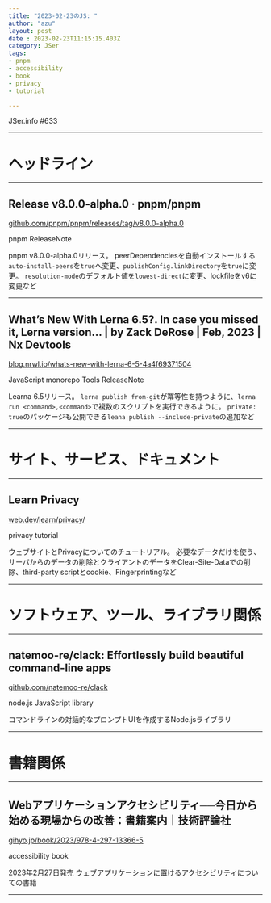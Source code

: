 ```yaml
---
title: "2023-02-23のJS: "
author: "azu"
layout: post
date : 2023-02-23T11:15:15.403Z
category: JSer
tags:
- pnpm
- accessibility
- book
- privacy
- tutorial

---
```


JSer.info #633

----

<h1 class="site-genre">ヘッドライン</h1>

----

## Release v8.0.0-alpha.0 · pnpm/pnpm
[github.com/pnpm/pnpm/releases/tag/v8.0.0-alpha.0](https://github.com/pnpm/pnpm/releases/tag/v8.0.0-alpha.0 "Release v8.0.0-alpha.0 · pnpm/pnpm")
<p class="jser-tags jser-tag-icon"><span class="jser-tag">pnpm</span> <span class="jser-tag">ReleaseNote</span></p>

pnpm v8.0.0-alpha.0リリース。
peerDependenciesを自動インストールする`auto-install-peers`を`true`へ変更、`publishConfig.linkDirectory`を`true`に変更。
`resolution-mode`のデフォルト値を`lowest-direct`に変更、lockfileをv6に変更など


----

## What’s New With Lerna 6.5?. In case you missed it, Lerna version… | by Zack DeRose | Feb, 2023 | Nx Devtools
[blog.nrwl.io/whats-new-with-lerna-6-5-4a4f69371504](https://blog.nrwl.io/whats-new-with-lerna-6-5-4a4f69371504 "What’s New With Lerna 6.5?. In case you missed it, Lerna version… | by Zack DeRose | Feb, 2023 | Nx Devtools")
<p class="jser-tags jser-tag-icon"><span class="jser-tag">JavaScript</span> <span class="jser-tag">monorepo</span> <span class="jser-tag">Tools</span> <span class="jser-tag">ReleaseNote</span></p>

Learna 6.5リリース。
`lerna publish from-git`が冪等性を持つように、`lerna run <command>,<command>`で複数のスクリプトを実行できるように。
`private: true`のパッケージも公開できる`leana publish --include-private`の追加など


----
<h1 class="site-genre">サイト、サービス、ドキュメント</h1>

----

## Learn Privacy
[web.dev/learn/privacy/](https://web.dev/learn/privacy/ "Learn Privacy")
<p class="jser-tags jser-tag-icon"><span class="jser-tag">privacy</span> <span class="jser-tag">tutorial</span></p>

ウェブサイトとPrivacyについてのチュートリアル。
必要なデータだけを使う、サーバからのデータの削除とクライアントのデータをClear-Site-Dataでの削除、third-party scriptとcookie、Fingerprintingなど


----
<h1 class="site-genre">ソフトウェア、ツール、ライブラリ関係</h1>

----

## natemoo-re/clack: Effortlessly build beautiful command-line apps
[github.com/natemoo-re/clack](https://github.com/natemoo-re/clack "natemoo-re/clack: Effortlessly build beautiful command-line apps")
<p class="jser-tags jser-tag-icon"><span class="jser-tag">node.js</span> <span class="jser-tag">JavaScript</span> <span class="jser-tag">library</span></p>

コマンドラインの対話的なプロンプトUIを作成するNode.jsライブラリ


----
<h1 class="site-genre">書籍関係</h1>

----

## Webアプリケーションアクセシビリティ──今日から始める現場からの改善：書籍案内｜技術評論社
[gihyo.jp/book/2023/978-4-297-13366-5](https://gihyo.jp/book/2023/978-4-297-13366-5 "Webアプリケーションアクセシビリティ──今日から始める現場からの改善：書籍案内｜技術評論社")
<p class="jser-tags jser-tag-icon"><span class="jser-tag">accessibility</span> <span class="jser-tag">book</span></p>

2023年2月27日発売
ウェブアプリケーションに置けるアクセシビリティについての書籍


----
